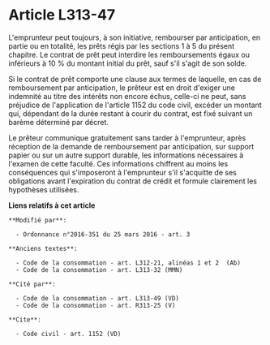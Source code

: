 # Article L313-47

L'emprunteur peut toujours, à son initiative, rembourser par  anticipation, en partie ou en totalité, les prêts régis par les
sections  1 à 5 du présent chapitre. Le contrat de prêt peut interdire les  remboursements égaux ou inférieurs à 10 % du
montant initial du prêt,  sauf s'il s'agit de son solde.

Si le contrat de prêt  comporte une clause aux termes de laquelle, en cas de remboursement par  anticipation, le prêteur est
en droit d'exiger une indemnité au titre  des intérêts non encore échus, celle-ci ne peut, sans préjudice de  l'application
de l'article 1152 du code civil, excéder un montant qui, dépendant de la durée restant à courir du contrat, est fixé suivant
un barème déterminé par décret.

Le  prêteur communique gratuitement sans tarder à l'emprunteur, après  réception de la demande de remboursement par
anticipation, sur support  papier ou sur un autre support durable, les informations nécessaires à  l'examen de cette faculté.
Ces informations chiffrent au moins les  conséquences qui s'imposeront à l'emprunteur s'il s'acquitte de ses  obligations
avant l'expiration du contrat de crédit et formule  clairement les hypothèses utilisées.

**Liens relatifs à cet article**

	**Modifié par**:

	  - Ordonnance n°2016-351 du 25 mars 2016 - art. 3

	**Anciens textes**:

	  - Code de la consommation - art. L312-21, alinéas 1 et 2  (Ab)
	  - Code de la consommation - art. L313-32 (MMN)

	**Cité par**:

	  - Code de la consommation - art. L313-49 (VD)
	  - Code de la consommation - art. R313-25 (V)

	**Cite**:

	  - Code civil - art. 1152 (VD)
